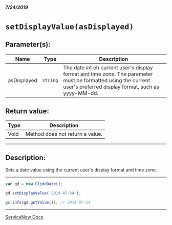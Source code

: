 ##### 7/24/2019
# `setDisplayValue(asDisplayed)`

## Parameter(s):
| Name | Type | Description |
|---|---|---|
| asDisplayed | `string` | The date int eh current user's display format and time zone.  The parameter must be formatted using the current user's preferred display format, such as yyyy-MM-dd. |

## Return value:
| Type | Description |
|---|---|
| Void | Method does not return a value. |

---

## Description:
Sets a date value using the current user's display format and time zone.

---

```js
var gd = new GlideDate();

gd.setDisplayValue('2019-07-24');

gs.info(gd.getValue()); // 2019-07-24
```

---

[ServiceNow Docs](https://developer.servicenow.com/app.do#!/api_doc?v=madrid&id=r_ScopedGlideDateSetDisplayValue_String)